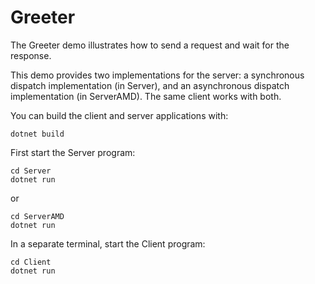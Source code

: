 # Greeter

The Greeter demo illustrates how to send a request and wait for the response.

This demo provides two implementations for the server: a synchronous dispatch implementation (in Server), and an
asynchronous dispatch implementation (in ServerAMD). The same client works with both.

You can build the client and server applications with:

``` shell
dotnet build
```

First start the Server program:

```shell
cd Server
dotnet run
```

or

```shell
cd ServerAMD
dotnet run
```

In a separate terminal, start the Client program:

```shell
cd Client
dotnet run
```

